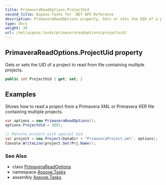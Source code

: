 ```yaml
---
title: PrimaveraReadOptions.ProjectUid
second_title: Aspose.Tasks for .NET API Reference
description: PrimaveraReadOptions property. Gets or sets the UID of a project to read from file containing multiple projects
type: docs
weight: 30
url: /net/aspose.tasks/primaverareadoptions/projectuid/
---
```

## PrimaveraReadOptions.ProjectUid property

Gets or sets the UID of a project to read from file containing multiple projects.

```csharp
public int ProjectUid { get; set; }
```

## Examples

Shows how to read a project from a Primavera XML or Primavera XER file containing multiple projects.

```csharp
var options = new PrimaveraReadOptions();
options.ProjectUid = 3881;

// Returns project with special Uid
var project = new Project(DataDir + "PrimaveraProject.xml", options);
Console.WriteLine(project.Get(Prj.Name));
```

### See Also

* class [PrimaveraReadOptions](../)
* namespace [Aspose.Tasks](../../primaverareadoptions/)
* assembly [Aspose.Tasks](../../../)


